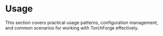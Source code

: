 # Usage

This section covers practical usage patterns,
configuration management, and common scenarios for working with TorchForge effectively.
